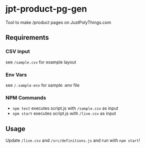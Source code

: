 # jpt-product-pg-gen

Tool to make /product pages on JustPolyThings.com

## Requirements

### CSV input

see `/sample.csv` for example layout

### Env Vars
see `/.sample-env` for sample .env file 


### NPM Commands

* `npm test` executes script.js with `/sample.csv` as input
* `npm start` executes script.js with `/live.csv` as input

## Usage

Update `/live.csv` and `/src/definitions.js` and run with `npm start`!
